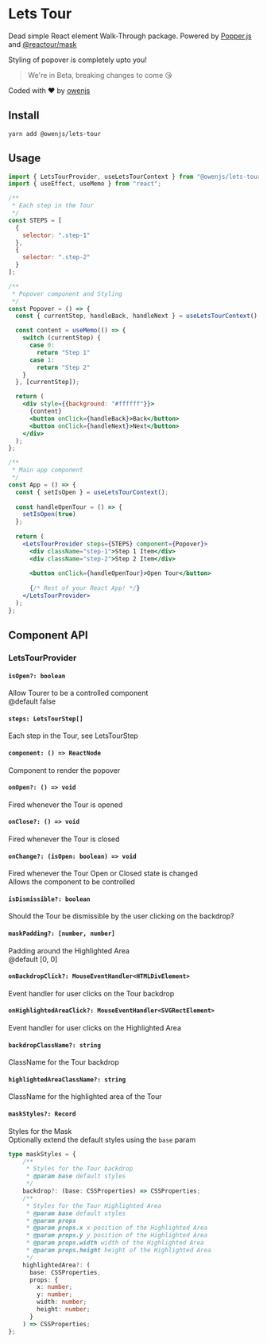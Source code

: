 # Lets Tour

Dead simple React element Walk-Through package. Powered by [Popper.js](https://popper.js.org/) and [@reactour/mask](https://github.com/elrumordelaluz/reactour/tree/main/packages/mask)

Styling of popover is completely upto you!

> We're in Beta, breaking changes to come 😘

Coded with ❤️ by [owenjs](https://github.com/owenjs)

## Install

```shell
yarn add @owenjs/lets-tour
```

## Usage

```jsx
import { LetsTourProvider, useLetsTourContext } from "@owenjs/lets-tour";
import { useEffect, useMemo } from "react";

/**
 * Each step in the Tour
 */
const STEPS = [
  {
    selector: ".step-1"
  },
  {
    selector: ".step-2"
  }
];

/**
 * Popover component and Styling
 */
const Popover = () => {
  const { currentStep, handleBack, handleNext } = useLetsTourContext();

  const content = useMemo(() => {
    switch (currentStep) {
      case 0:
        return "Step 1"
      case 1:
        return "Step 2"
    }
  }, [currentStep]);

  return (
    <div style={{background: "#ffffff"}}>
      {content}
      <button onClick={handleBack}>Back</button>
      <button onClick={handleNext}>Next</button>
    </div>
  );
};

/**
 * Main app component
 */
const App = () => {
  const { setIsOpen } = useLetsTourContext();
  
  const handleOpenTour = () => {
    setIsOpen(true)
  };
  
  return (
    <LetsTourProvider steps={STEPS} component={Popover}>
      <div className="step-1">Step 1 Item</div>
      <div className="step-2">Step 2 Item</div>
      
      <button onClick={handleOpenTour}>Open Tour</button>
      
      {/* Rest of your React App! */}
    </LetsTourProvider>
  );
};
```

## Component API

### LetsTourProvider

#### `isOpen?: boolean`

Allow Tourer to be a controlled component\
@default false

#### `steps: LetsTourStep[]`

Each step in the Tour, see LetsTourStep

#### `component: () => ReactNode`

Component to render the popover

#### `onOpen?: () => void`

Fired whenever the Tour is opened

#### `onClose?: () => void`

Fired whenever the Tour is closed

#### `onChange?: (isOpen: boolean) => void`

Fired whenever the Tour Open or Closed state is changed\
Allows the component to be controlled

#### `isDismissible?: boolean`

Should the Tour be dismissible by the user clicking on the backdrop?

#### `maskPadding?: [number, number]`

Padding around the Highlighted Area\
@default [0, 0]

#### `onBackdropClick?: MouseEventHandler<HTMLDivElement>`

Event handler for user clicks on the Tour backdrop

#### `onHighlightedAreaClick?: MouseEventHandler<SVGRectElement>`

Event handler for user clicks on the Highlighted Area

#### `backdropClassName?: string`

ClassName for the Tour backdrop

#### `highlightedAreaClassName?: string`

ClassName for the highlighted area of the Tour

#### `maskStyles?: Record`

Styles for the Mask\
Optionally extend the default styles using the `base` param

```ts
type maskStyles = {
    /**
     * Styles for the Tour backdrop
     * @param base default styles
     */
    backdrop?: (base: CSSProperties) => CSSProperties;
    /**
     * Styles for the Tour Highlighted Area
     * @param base default styles
     * @param props
     * @param props.x x position of the Highlighted Area
     * @param props.y y position of the Highlighted Area
     * @param props.width width of the Highlighted Area
     * @param props.height height of the Highlighted Area
     */
    highlightedArea?: (
      base: CSSProperties,
      props: {
        x: number;
        y: number;
        width: number;
        height: number;
      }
    ) => CSSProperties;
};
```
